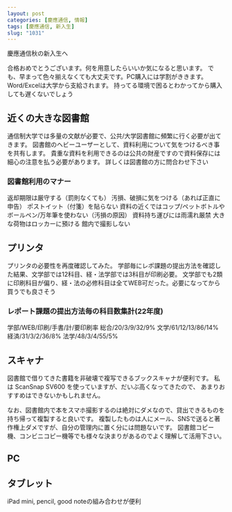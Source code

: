 ```yaml
---
layout: post
categories: [慶應通信, 情報]
tags: [慶應通信, 新入生]
slug: "1031"
---
```

慶應通信秋の新入生へ

合格おめでとうございます。何を用意したらいいか気になると思います。
でも、早まって色々揃えなくても大丈夫です。PC購入には学割がききます。
Word/Excelは大学から支給されます。
持ってる環境で困るとわかってから購入しても遅くないでしょう

## 近くの大きな図書館
通信制大学では多量の文献が必要で、公共/大学図書館に頻繁に行く必要が出てきます。
図書館のヘビーユーザーとして、資料利用について気をつけるべき事を共有します。
貴重な資料を利用できるのは公共の財産ですので資料保存には細心の注意を払う必要があります。
詳しくは図書館の方に問合わせ下さい

### 図書館利用のマナー
返却期限は厳守する（罰則なくても）
汚損、破損に気をつける（あれば正直に申告）
ポストイット（付箋）を貼らない
資料の近くではコップ/ペットボトルやボールペン/万年筆を使わない（汚損の原因）
資料持ち運びには雨濡れ厳禁
大きな荷物はロッカーに預ける
館内で撮影しない

## プリンタ
プリンタの必要性を再度確認してみた。
学部毎にレポ課題の提出方法を確認した結果、文学部では12科目、経・法学部では3科目が印刷必要。
文学部でも2類に印刷科目が偏り、経・法の必修科目は全てWEB可だった。必要になってから買うでも良さそう

### レポート課題の提出方法毎の科目数集計(22年度)
学部/WEB/印刷/手書/計/要印刷率
総合/20/3/9/32/9%
文学/61/12/13/86/14%
経済/31/3/2/36/8%
法学/48/3/4/55/5%

## スキャナ
図書館で借りてきた書籍を非破壊で複写できるブックスキャナが便利です。
私は ScanSnap SV600 を使っていますが、だいぶ高くなってきたので、
あまりおすすめはできないかもしれません。

なお、図書館内で本をスマホ撮影するのは絶対にダメなので、貸出できるものを持ち帰って複製すると良いです。
複製したものは人にメール、SNSで送ると著作権上ダメですが、自分の管理内に置く分には問題ないです。
図書館コピー機、コンビニコピー機等でも様々な決まりがあるのでよく理解して活用下さい。

## PC

## タブレット
iPad mini, pencil, good noteの組み合わせが便利